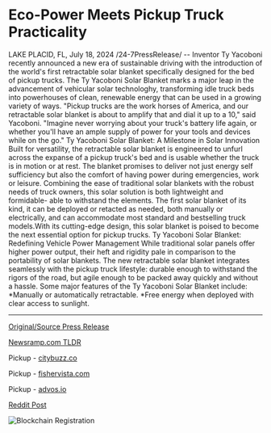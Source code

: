 # Eco-Power Meets Pickup Truck Practicality

LAKE PLACID, FL, July 18, 2024 /24-7PressRelease/ -- Inventor Ty Yacoboni recently announced a new era of sustainable driving with the introduction of the world's first retractable solar blanket specifically designed for the bed of pickup trucks. The Ty Yacoboni Solar Blanket marks a major leap in the advancement of vehicular solar technologhy, transforming idle truck beds into powerhouses of clean, renewable energy that can be used in a growing variety of ways.  "Pickup trucks are the work horses of America, and our retractable solar blanket is about to amplify that and dial it up to a 10," said Yacoboni. "Imagine never worrying about your truck's battery life again, or whether you'll have an ample supply of power for your tools and devices while on the go."  Ty Yacoboni Solar Blanket: A Milestone in Solar Innovation Built for versatility, the retractable solar blanket is engineered to unfurl across the expanse of a pickup truck's bed and is usable whether the truck is in motion or at rest. The blanket promises to deliver not just energy self sufficiency but also the comfort of having power during emergencies, work or leisure. Combining the ease of traditional solar blankets with the robust needs of truck owners, this solar solution is both lightweight and formidable- able to withstand the elements.  The first solar blanket of its kind, it can be deployed or retacted as needed, both manually or electrically, and can accommodate most standard and bestselling truck models.With its cutting-edge design, this solar blanket is poised to become the next essential option for pickup trucks.  Ty Yacoboni Solar Blanket: Redefining Vehicle Power Management While traditional solar panels offer higher power output, their heft and rigidity pale in comparison to the portability of solar blankets. The new retractable solar blanket integrates seamlessly with the pickup truck lifestyle: durable enough to withstand the rigors of the road, but agile enough to be packed away quickly and without a hassle. Some major features of the Ty Yacoboni Solar Blanket include:  *Manually or automatically retractable. *Free energy when deployed with clear access to sunlight. 

---

[Original/Source Press Release](https://www.24-7pressrelease.com/press-release/512645/eco-power-meets-pickup-truck-practicality)
                    

[Newsramp.com TLDR](https://newsramp.com/curated-news/inventor-ty-yacoboni-unveils-revolutionary-retractable-solar-blanket-for-pickup-trucks/12b84d6858d556dd206e1ccbda1e2615) 


Pickup - [citybuzz.co](https://citybuzz.co/2024/07/18/revolutionary-retractable-solar-blanket-for-pickup-trucks-unveiled-by-inventor-ty-yacoboni)

Pickup - [fishervista.com](https://fishervista.com/en/ty-yacoboni-unveils-world-s-first-retractable-solar-blanket-for-pickup-trucks/20245043)

Pickup - [advos.io](https://advos.io/en/ty-yacoboni-unveils-world-s-first-retractable-solar-blanket-for-pickup-trucks/20245043)
 



[Reddit Post](https://www.reddit.com/r/Energy_Climate_News/comments/1e65bmi/inventor_ty_yacoboni_unveils_revolutionary/) 



![Blockchain Registration](https://cdn.newsramp.app/24-7PressRelease/qrcode/247/18/gluey8GV.webp)